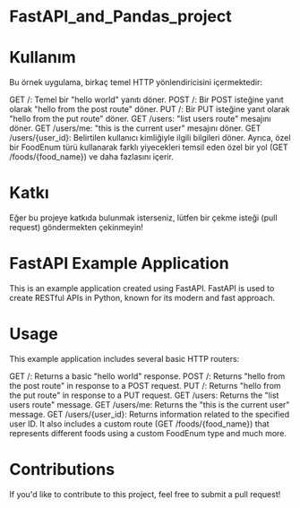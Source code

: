 # FastAPI_and_Pandas_project

# Kullanım
Bu örnek uygulama, birkaç temel HTTP yönlendiricisini içermektedir:

GET /: Temel bir "hello world" yanıtı döner.
POST /: Bir POST isteğine yanıt olarak "hello from the post route" döner.
PUT /: Bir PUT isteğine yanıt olarak "hello from the put route" döner.
GET /users: "list users route" mesajını döner.
GET /users/me: "this is the current user" mesajını döner.
GET /users/{user_id}: Belirtilen kullanıcı kimliğiyle ilgili bilgileri döner.
Ayrıca, özel bir FoodEnum türü kullanarak farklı yiyecekleri temsil eden özel bir yol (GET /foods/{food_name}) ve daha fazlasını içerir.

# Katkı
Eğer bu projeye katkıda bulunmak isterseniz, lütfen bir çekme isteği (pull request) göndermekten çekinmeyin!

# FastAPI Example Application
This is an example application created using FastAPI. FastAPI is used to create RESTful APIs in Python, known for its modern and fast approach.

# Usage
This example application includes several basic HTTP routers:

GET /: Returns a basic "hello world" response.
POST /: Returns "hello from the post route" in response to a POST request.
PUT /: Returns "hello from the put route" in response to a PUT request.
GET /users: Returns the "list users route" message.
GET /users/me: Returns the "this is the current user" message.
GET /users/{user_id}: Returns information related to the specified user ID.
It also includes a custom route (GET /foods/{food_name}) that represents different foods using a custom FoodEnum type and much more.

# Contributions
If you'd like to contribute to this project, feel free to submit a pull request!
